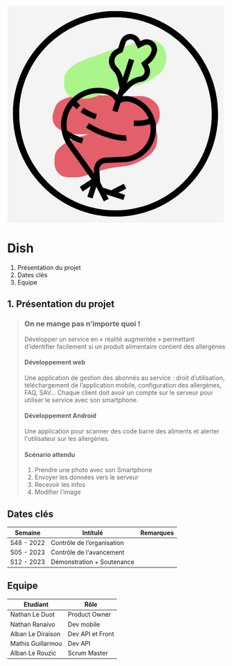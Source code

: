 ![Dish = Radish](/Dish/IMG/logo.png)
# Dish
 1. Présentation du projet
 2. Dates clés
 3. Equipe
## 1. Présentation du projet
> ### On ne mange pas n’importe quoi !
> Développer un service en « réalité augmentée » permettant d’identifier facilement si un produit alimentaire contient des allergènes
> #### Développement web
> Une application de gestion des abonnés au service : droit d’utilisation, téléchargement de l’application mobile, configuration des allergènes, FAQ, SAV…
> Chaque client doit avoir un compte sur le serveur pour utiliser le service avec son smartphone.
> #### Développement Android
> Une application pour scanner des code barre des aliments et alerter l'utilisateur sur les allergènes.
> #### Scénario attendu
> 1) Prendre une photo avec son Smartphone
> 2) Envoyer les données vers le serveur
> 3) Recevoir les infos
> 4) Modifier l’image
## Dates clés
|Semaine|Intitulé|Remarques|
|--|--|--|
|S48 - 2022|Contrôle de l’organisation||
|S05 - 2023|Contrôle de l'avancement||
|S12 - 2023|Démonstration + Soutenance||
## Equipe
|Etudiant|Rôle|
|--|--|
|Nathan Le Duot|Product Owner|
|Nathan Ranaivo|Dev mobile|
|Alban Le Diraison|Dev API et Front|
|Mathis Guillarmou|Dev API|
|Alban Le Rouzic|Scrum Master|
